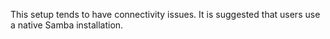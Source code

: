This setup tends to have connectivity issues. It is suggested that users use a native Samba installation.